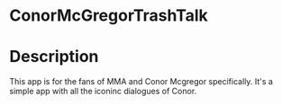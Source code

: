 # ConorMcGregorTrashTalk
# Description

This app is for the fans of MMA and Conor Mcgregor specifically.
It's a simple app with all the iconinc dialogues of Conor.
